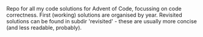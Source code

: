 Repo for all my code solutions for Advent of Code, focussing on code correctness.
First (working) solutions are organised by year. Revisited solutions can be found in subdir 'revisited' - these are usually more concise (and less readable, probably).
